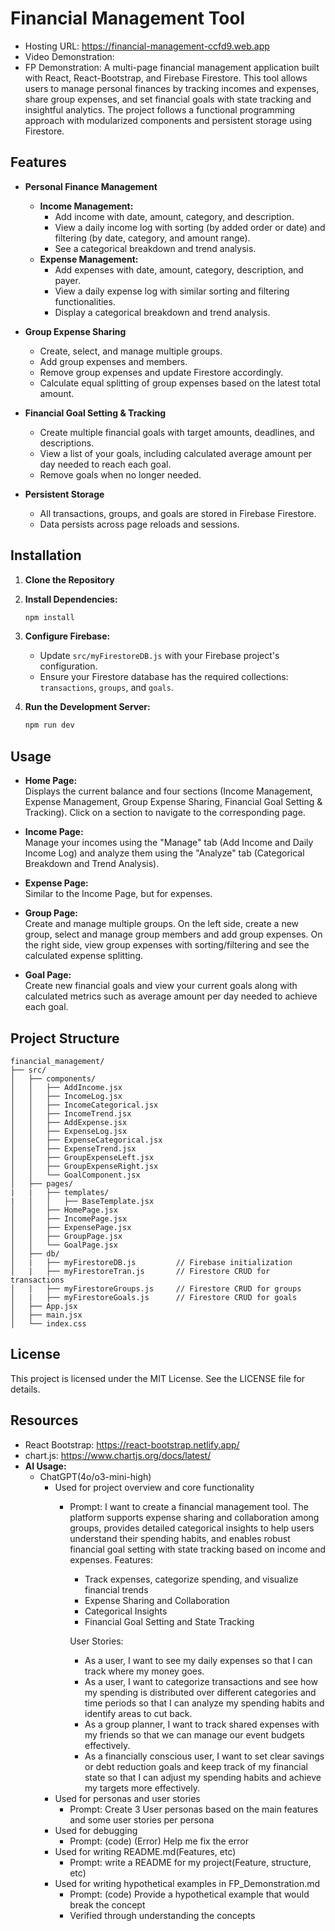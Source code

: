 # Financial Management Tool
- Hosting URL: https://financial-management-ccfd9.web.app
- Video Demonstration:
- FP Demonstration:
A multi-page financial management application built with React, React-Bootstrap, and Firebase Firestore. This tool allows users to manage personal finances by tracking incomes and expenses, share group expenses, and set financial goals with state tracking and insightful analytics. The project follows a functional programming approach with modularized components and persistent storage using Firestore.

## Features

- **Personal Finance Management**
  - **Income Management:**
    - Add income with date, amount, category, and description.
    - View a daily income log with sorting (by added order or date) and filtering (by date, category, and amount range).
    - See a categorical breakdown and trend analysis.
  - **Expense Management:**
    - Add expenses with date, amount, category, description, and payer.
    - View a daily expense log with similar sorting and filtering functionalities.
    - Display a categorical breakdown and trend analysis.

- **Group Expense Sharing**
  - Create, select, and manage multiple groups.
  - Add group expenses and members.
  - Remove group expenses and update Firestore accordingly.
  - Calculate equal splitting of group expenses based on the latest total amount.

- **Financial Goal Setting & Tracking**
  - Create multiple financial goals with target amounts, deadlines, and descriptions.
  - View a list of your goals, including calculated average amount per day needed to reach each goal.
  - Remove goals when no longer needed.
  
- **Persistent Storage**
  - All transactions, groups, and goals are stored in Firebase Firestore.
  - Data persists across page reloads and sessions.

## Installation

1. **Clone the Repository**

2. **Install Dependencies:**
   ```bash
   npm install
   ```

3. **Configure Firebase:**
   - Update `src/myFirestoreDB.js` with your Firebase project's configuration.
   - Ensure your Firestore database has the required collections: `transactions`, `groups`, and `goals`.

4. **Run the Development Server:**
   ```bash
   npm run dev
   ```

## Usage

- **Home Page:**  
  Displays the current balance and four sections (Income Management, Expense Management, Group Expense Sharing, Financial Goal Setting & Tracking). Click on a section to navigate to the corresponding page.

- **Income Page:**  
  Manage your incomes using the "Manage" tab (Add Income and Daily Income Log) and analyze them using the "Analyze" tab (Categorical Breakdown and Trend Analysis).

- **Expense Page:**  
  Similar to the Income Page, but for expenses.

- **Group Page:**  
  Create and manage multiple groups. On the left side, create a new group, select and manage group members and add group expenses. On the right side, view group expenses with sorting/filtering and see the calculated expense splitting.

- **Goal Page:**  
  Create new financial goals and view your current goals along with calculated metrics such as average amount per day needed to achieve each goal.

## Project Structure

```
financial_management/
├── src/
│   ├── components/
│   │   ├── AddIncome.jsx
│   │   ├── IncomeLog.jsx
│   │   ├── IncomeCategorical.jsx
│   │   ├── IncomeTrend.jsx
│   │   ├── AddExpense.jsx
│   │   ├── ExpenseLog.jsx
│   │   ├── ExpenseCategorical.jsx
│   │   ├── ExpenseTrend.jsx
│   │   ├── GroupExpenseLeft.jsx
│   │   ├── GroupExpenseRight.jsx
│   │   └── GoalComponent.jsx
│   ├── pages/
|   |   ├── templates/
|   │   │   ├── BaseTemplate.jsx
│   │   ├── HomePage.jsx
│   │   ├── IncomePage.jsx
│   │   ├── ExpensePage.jsx
│   │   ├── GroupPage.jsx
│   │   └── GoalPage.jsx
│   ├── db/
│   |   ├── myFirestoreDB.js         // Firebase initialization 
│   |   ├── myFirestoreTran.js       // Firestore CRUD for transactions
│   |   ├── myFirestoreGroups.js     // Firestore CRUD for groups
│   |   ├── myFirestoreGoals.js      // Firestore CRUD for goals
│   ├── App.jsx
│   ├── main.jsx
│   └── index.css
```

## License

This project is licensed under the MIT License. See the LICENSE file for details.

## Resources
  - React Bootstrap: https://react-bootstrap.netlify.app/
  - chart.js: https://www.chartjs.org/docs/latest/
  - **AI Usage:**
    - ChatGPT(4o/o3-mini-high)
      - Used for project overview and core functionality
        - Prompt: 
          I want to create a financial management tool. The platform supports expense sharing and collaboration among groups, provides detailed categorical insights to help users understand their spending habits, and enables robust financial goal setting with state tracking based on income and expenses.
            Features:
            - Track expenses, categorize spending, and visualize financial trends
            - Expense Sharing and Collaboration
            - Categorical Insights
            - Financial Goal Setting and State Tracking

            User Stories:
            - As a user, I want to see my daily expenses so that I can track where my money goes.
            - As a user,  I want to categorize transactions and see how my spending is distributed over different categories and time periods so that I can analyze my spending habits and identify areas to cut back.
            - As a group planner, I want to track shared expenses with my friends so that we can manage our event budgets effectively.
            - As a financially conscious user, I want to set clear savings or debt reduction goals and keep track of my financial state so that I can adjust my spending habits and achieve my targets more effectively.
      - Used for personas and user stories
        - Prompt: Create 3 User personas based on the main features and some user stories per persona
      - Used for debugging
        - Prompt: (code) (Error) Help me fix the error
      - Used for writing README.md(Features, etc)
        - Prompt: write a README for my project(Feature, structure, etc)
      - Used for writing hypothetical examples in FP_Demonstration.md
        - Prompt: (code) Provide a hypothetical example that would break the concept
        - Verified through understanding the concepts
